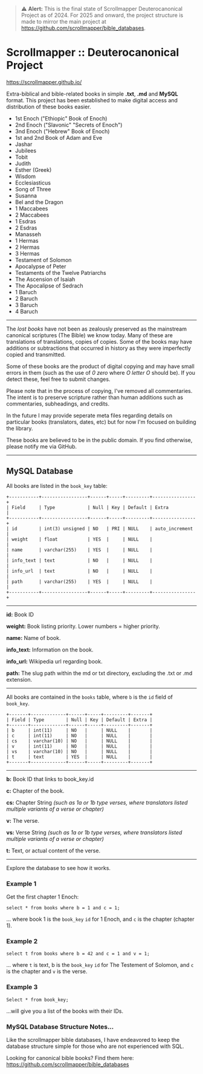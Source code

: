 > ⚠️ **Alert:** This is the final state of Scrollmapper Deuterocanonical Project as of 2024. For 2025 and onward, the project structure is made to mirror the main project at https://github.com/scrollmapper/bible_databases. 

# Scrollmapper :: Deuterocanonical Project

https://scrollmapper.github.io/

Extra-biblical and bible-related books in simple **.txt**, **.md** and **MySQL** format.
This project has been established to make digital access and distribution of these books easier.

- 1st Enoch ("Ethiopic" Book of Enoch)
- 2nd Enoch ("Slavonic" "Secrets of Enoch")
- 3nd Enoch ("Hebrew" Book of Enoch)
- 1st and 2nd Book of Adam and Eve
- Jashar
- Jubilees
- Tobit
- Judith
- Esther (Greek)
- Wisdom
- Ecclesiasticus
- Song of Three
- Susanna
- Bel and the Dragon
- 1 Maccabees
- 2 Maccabees
- 1 Esdras
- 2 Esdras
- Manasseh
- 1 Hermas
- 2 Hermas
- 3 Hermas
- Testament of Solomon
- Apocalypse of Peter
- Testaments of the Twelve Patriarchs
- The Ascension of Isaiah
- The Apocalipse of Sedrach 
- 1 Baruch
- 2 Baruch
- 3 Baruch
- 4 Baruch

---

The *lost books* have not been as zealously preserved as the mainstream canonical scriptures (The Bible) we know today. Many of these are translations of translations, copies of copies. Some of the books may have additions or subtractions that occurred in history as they were imperfectly copied and transmitted.
 
Some of these books are the product of digital copying and may have small errors in them (such as the use of *0 zero* where *O letter O* should be). If you detect these, feel free to submit changes. 

Please note that in the process of copying, I've removed all commentaries. The intent is to preserve scripture rather than human additions such as commentaries, subheadings, and credits.

In the future I may provide seperate meta files regarding details on particular books (translators, dates, etc) but for now I'm focused on building the library.

These books are believed to be in the public domain. If you find otherwise, please notify me via GitHub.


---

## MySQL Database

All books are listed in the `book_key` table:

```
+-----------+-----------------+------+-----+---------+----------------+
| Field     | Type            | Null | Key | Default | Extra          |
+-----------+-----------------+------+-----+---------+----------------+
| id        | int(3) unsigned | NO   | PRI | NULL    | auto_increment |
| weight    | float           | YES  |     | NULL    |                |
| name      | varchar(255)    | YES  |     | NULL    |                |
| info_text | text            | NO   |     | NULL    |                |
| info_url  | text            | NO   |     | NULL    |                |
| path      | varchar(255)    | YES  |     | NULL    |                |
+-----------+-----------------+------+-----+---------+----------------+
```

---

**id:** Book ID

**weight:** Book listing priority. Lower numbers = higher priority.

**name:** Name of book.

**info_text:** Information on the book.

**info_url:** Wikipedia url regarding book.

**path:** The slug path within the md or txt directory, excluding the .txt or .md extension.

---


All books are contained in the `books` table, where `b` is the `id` field of `book_key`.

```
+-------+-------------+------+-----+---------+-------+
| Field | Type        | Null | Key | Default | Extra |
+-------+-------------+------+-----+---------+-------+
| b     | int(11)     | NO   |     | NULL    |       |
| c     | int(11)     | NO   |     | NULL    |       |
| cs    | varchar(10) | NO   |     | NULL    |       |
| v     | int(11)     | NO   |     | NULL    |       |
| vs    | varchar(10) | NO   |     | NULL    |       |
| t     | text        | YES  |     | NULL    |       |
+-------+-------------+------+-----+---------+-------+
```

---

**b:** Book ID that links to book_key.id

**c:** Chapter of the book.

**cs:** Chapter String *(such as 1a or 1b type verses, where translators listed multiple variants of a verse or chapter)*

**v:** The verse.

**vs:** Verse String *(such as 1a or 1b type verses, where translators listed multiple variants of a verse or chapter)*

**t:** Text, or actual content of the verse. 

---

Explore the database to see how it works. 

### Example 1  

Get the first chapter 1 Enoch:

```
select * from books where b = 1 and c = 1;
```

... where book 1 is the `book_key` `id` for 1 Enoch, and `c` is the chapter (chapter 1). 

### Example 2

```
select t from books where b = 42 and c = 1 and v = 1;
```

... where `t` is text, b is the `book_key` `id` for The Testement of Solomon, and `c` is the chapter and `v` is the verse.

### Example 3

```
Select * from book_key;
```

...will give you a list of the books with their IDs.

### MySQL Database Structure Notes...

Like the scrollmapper bible databases, I have endeavored to keep the database structure simple for those who are not experienced with SQL.

Looking for canonical bible books? Find them here: https://github.com/scrollmapper/bible_databases
